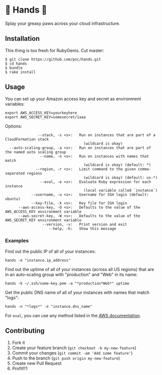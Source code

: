 # 👐 Hands 👐

Splay your greasy paws across your cloud infrastructure.

## Installation

This thing is too fresh for RubyGems. Cut master:

    $ git clone https://github.com/pnc/hands.git
    $ cd hands
    $ bundle
    $ rake install

## Usage

You can set up your Amazon access key and secret as environment variables:

    export AWS_ACCESS_KEY=yourkeyhere
    export AWS_SECRET_KEY=somesecret/1aaa

Options:

                   --stack, -s <s>:   Run on instances that are part of a CloudFormation stack
                                        (wildcard is okay)
      --auto-scaling-group, -a <s>:   Run on instances that are part of the named auto scaling group
                    --name, -n <s>:   Run on instances with names that match
                                        (wildcard is okay) (default: *)
                  --region, -r <s>:   Limit command to the given comma-separated regions
                                        (wildcard is okay) (default: us-*)
                    --eval, -e <s>:   Evaluate Ruby expression for each instance
                                        (local variable called `instance`)
                --username, -u <s>:   Username for SSH login (default: ubuntu)
                --key-file, -k <s>:   Key file for SSH login
          --aws-access-key, -O <s>:   Defaults to the value of the AWS_ACCESS_KEY environment variable
          --aws-secret-key, -W <s>:   Defaults to the value of the AWS_SECRET_KEY environment variable
                     --version, -v:   Print version and exit
                        --help, -h:   Show this message

### Examples

Find out the public IP of all of your instances:

    hands -e "instance.ip_address"

Find out the uptime of all of your instances (across all US regions) that are in an auto-scaling group with "production" and "Web" in its name:

    hands -k ~/.ssh/some-key.pem -a "*production*Web*" uptime

Get the public DNS name of all of your instances with names that match "logs":

    hands -n "*logs*" -e "instance.dns_name"

For `eval`, you can use any method listed in the [AWS documentation](http://docs.aws.amazon.com/AWSRubySDK/latest/AWS/EC2/Instance.html).

## Contributing

1. Fork it
2. Create your feature branch (`git checkout -b my-new-feature`)
3. Commit your changes (`git commit -am 'Add some feature'`)
4. Push to the branch (`git push origin my-new-feature`)
5. Create new Pull Request
6. Profit!!1
